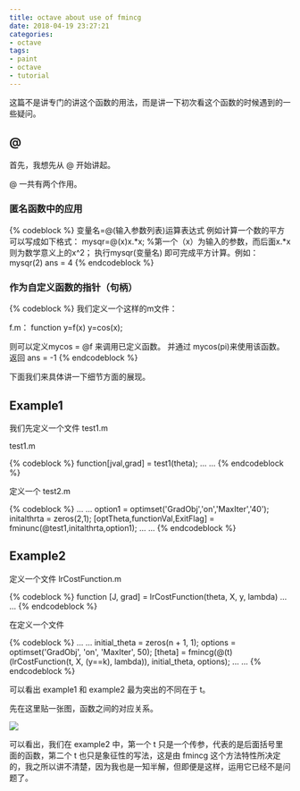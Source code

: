 ```yaml
---
title: octave about use of fmincg
date: 2018-04-19 23:27:21
categories:
- octave
tags:
- paint
- octave
- tutorial
---
```

这篇不是讲专门的讲这个函数的用法，而是讲一下初次看这个函数的时候遇到的一些疑问。

<!-- more -->

 ## @

首先，我想先从 @ 开始讲起。

@ 一共有两个作用。

### 匿名函数中的应用

{% codeblock %}
变量名=@(输入参数列表)运算表达式
例如计算一个数的平方可以写成如下格式：
mysqr=@(x)x.*x;
%第一个（x）为输入的参数，而后面x.*x则为数学意义上的x^2；
执行mysqr(变量名) 即可完成平方计算。例如：
mysqr(2)
  ans = 4
{% endcodeblock %}

### 作为自定义函数的指针（句柄）

{% codeblock %}
我们定义一个这样的m文件：

f.m：
	function  y=f(x)
	y=cos(x);
	
则可以定义mycos = @f 来调用已定义函数。
并通过 mycos(pi)来使用该函数。
返回 ans = -1
{% endcodeblock %}

下面我们来具体讲一下细节方面的展现。

## Example1

我们先定义一个文件 test1.m

test1.m

{% codeblock %}
function[jval,grad] = test1(theta);
...
...
{% endcodeblock %}

定义一个 test2.m

{% codeblock %}
...
...
option1 = optimset('GradObj','on','MaxIter','40');
initalthrta = zeros(2,1);
[optTheta,functionVal,ExitFlag] = fminunc(@test1,initalthrta,option1);
...
...
{% endcodeblock %}

## Example2

定义一个文件 lrCostFunction.m

{% codeblock %}
function [J, grad] = lrCostFunction(theta, X, y, lambda)
...
...
{% endcodeblock %}

在定义一个文件

{% codeblock %}
...
...
initial_theta = zeros(n + 1, 1); 
options = optimset('GradObj', 'on', 'MaxIter', 50);
[theta] = fmincg(@(t)(lrCostFunction(t, X, (y==k), lambda)), initial_theta, options);
...
...
{% endcodeblock %}

可以看出 example1 和 example2 最为突出的不同在于 t。

先在这里贴一张图，函数之间的对应关系。

![](/images/octave/1.jpg)

可以看出，我们在 example2 中，第一个 t 只是一个传参，代表的是后面括号里面的函数，第二个 t 也只是象征性的写法，这是由 fmincg 这个方法特性所决定的，我之所以讲不清楚，因为我也是一知半解，但即便是这样，运用它已经不是问题了。